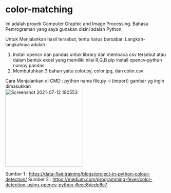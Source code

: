 # color-matching

Ini adalah proyek Computer Graphic and Image Processing. Bahasa Pemrograman yang saya gunakan disini adalah Python.

Untuk Menjalankan hasil tersebut, tentu harus bersabar. Langkah-langkahnya adalah :
1. Install opencv dan pandas untuk library dan membaca csv tersebut atau dalam bentuk excel yang memiliki nilai R,G,B
  pip install opencv-python numpy pandas
2. Membutuhkan 3 bahan yaitu color.py, color.jpg, dan color.csv

Cara Menjalankan di CMD : python nama file.py -i (import) gambar yg ingin dimasukkan
<br>
<img width="242" alt="Screenshot 2021-07-12 190553" src="https://user-images.githubusercontent.com/87052986/125284913-39af4080-e344-11eb-90c2-4c8bd8cd9456.png">

Sumber 1 : https://data-flair.training/blogs/project-in-python-colour-detection/
Sumber 2 : https://medium.com/programming-fever/color-detection-using-opencv-python-6eec8dcde8c7
